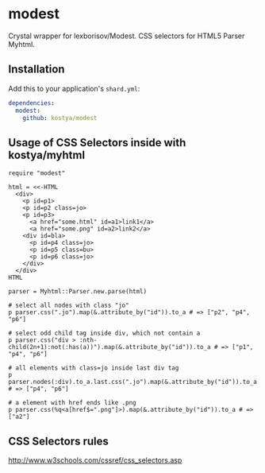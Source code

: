# modest

Crystal wrapper for lexborisov/Modest. CSS selectors for HTML5 Parser Myhtml.

## Installation


Add this to your application's `shard.yml`:

```yaml
dependencies:
  modest:
    github: kostya/modest
```


## Usage of CSS Selectors inside with kostya/myhtml


```crystal
require "modest"

html = <<-HTML
  <div>
    <p id=p1>
    <p id=p2 class=jo>
    <p id=p3>
      <a href="some.html" id=a1>link1</a>
      <a href="some.png" id=a2>link2</a>
    <div id=bla>
      <p id=p4 class=jo>
      <p id=p5 class=bu>
      <p id=p6 class=jo>
    </div>
  </div>
HTML

parser = Myhtml::Parser.new.parse(html)

# select all nodes with class "jo"
p parser.css(".jo").map(&.attribute_by("id")).to_a # => ["p2", "p4", "p6"]

# select odd child tag inside div, which not contain a
p parser.css("div > :nth-child(2n+1):not(:has(a))").map(&.attribute_by("id")).to_a # => ["p1", "p4", "p6"]

# all elements with class=jo inside last div tag
p parser.nodes(:div).to_a.last.css(".jo").map(&.attribute_by("id")).to_a # => ["p4", "p6"]

# a element with href ends like .png
p parser.css(%q<a[href$=".png"]>).map(&.attribute_by("id")).to_a # => ["a2"]

```

## CSS Selectors rules
http://www.w3schools.com/cssref/css_selectors.asp
